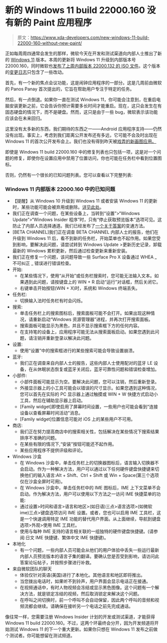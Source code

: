 # 新的 Windows 11 build 22000.160 没有新的 Paint 应用程序

> 原文：<https://www.xda-developers.com/new-windows-11-build-22000-160-without-new-paint/>

正如每周周四通常会发生的那样，微软今天在开发和测试渠道向内部人士推出了新的 [Windows 11](https://www.xda-developers.com/windows-11/) 版本。本周的更新将 Windows 11 升级到内部版本号 22000.160，同时微软也[发布了上周内部版本 22000.132 的 ISO 文件](https://www.xda-developers.com/windows-11-iso-download-available/)。这个版本的[变更日志](https://blogs.windows.com/windows-insider/2021/08/19/announcing-windows-11-insider-preview-build-22000-160/)只包含了一些改动。

首先，有一个新的焦点会议功能，这是闹钟应用程序的一部分。这是几周前由微软的 Panos Panay 首次提出的，它旨在帮助用户专注于特定的任务。

然后，有一点倒退。如果你一直在测试 Windows 11，你可能会注意到，在重启电脑安装更新之前，它会告诉你预计需要多长时间才能重启。现在，这只会发生在有固态硬盘的情况下，而不是硬盘。然而，这只是由于一些 bug，微软表示该功能应该会在未来回归。

这里没有太多新的东西，我们期待的东西之一——Android 应用程序支持——仍然没有出现。事实上，考虑到我们距离公开发布还有多远，它可能不会及时出现在 Windows 11 的首次公开发布会上。我们也没有得到昨天被[戏弄的新画图应用。](https://www.xda-developers.com/microsoft-shows-off-new-paint-windows-11/)

即使是 Windows 11 build 22000.160 中的修复列表也只包括一项，这是对一个问题的修复，即使你在设置应用中禁用了位置访问，你也可能在任务栏中看到位置图标。

否则，仍然有一个很长的已知问题列表。您可以查看以下完整列表:

### Windows 11 内部版本 22000.160 中的已知问题

*   【提醒】从 Windows 10 升级到 Windows 11 或者安装 Windows 11 的更新时，某些功能可能会被弃用或删除。[详见此处](https://www.microsoft.com/en-us/windows/windows-11-specifications#primaryR4)。
*   我们正在调查一个问题，在某些设备上，当转到“设置”>“Windows Update”>“Windows Insider 程序”时，只有“停止获取预览版本”选项可见。这防止了内部人员选择通道。我们已经发布了[一个关于答案](https://aka.ms/WIPSettingsFix)的变通方法。
*   [BETA CHANNEL]我们正在调查 BETA CHANNEL 内部人士的报告，他们在升级到 Windows 11 后，看不到新的任务栏，开始菜单也不起作用。如果您受到影响，要解决此问题，请尝试转到 Windows Update >更新历史记录，卸载最新的 Windows 累积更新，然后通过检查更新来重新安装。
*   我们正在修复一个问题，该问题导致一些 Surface Pro X 设备通过 WHEA _ 不可纠正 _ 错误进行错误检查。
*   开始:
    *   在某些情况下，使用“从开始”或任务栏搜索时，您可能无法输入文本。如果遇到此问题，请按键盘上的 WIN + R 启动“运行”对话框，然后关闭它。
    *   右键单击开始按钮(WIN + X)时，系统和 Windows 终端丢失。
*   任务栏:
    *   切换输入法时任务栏有时会闪烁。
*   搜索:
    *   单击任务栏上的搜索图标后，搜索面板可能不会打开。如果出现这种情况，请重新启动“Windows 资源管理器”进程，并再次打开搜索面板。
    *   搜索面板可能显示为黑色，并且不显示搜索框下方的任何内容。
    *   在支持笔的设备上，应用程序可能无法从搜索面板启动。如果您遇到此问题，请注销并重新登录以解决此问题。
*   设置:
    *   使用“设置”中的搜索框进行的某些搜索可能会导致设置崩溃。
*   蓝牙:
    *   我们正在调查来自内部人士的报告，这些内部人士使用配对的蓝牙 LE 设备，在从休眠状态恢复或蓝牙关闭后，蓝牙可靠性问题和错误检查增加。
*   小部件:
    *   小部件面板可能显示为空。要解决此问题，您可以注销，然后重新登录。
    *   外接显示器上的小工具可能会以错误的尺寸显示。如果您遇到这种情况，您可以首先在实际的 PC 显示器上通过触摸或 WIN + W 快捷方式启动小工具，然后在辅助显示器上启动。
    *   [Family widget]即使启用了屏幕时间设置，一些用户也可能会看到“连接设备以查看屏幕时间活动”消息。
    *   [Family widget]位置信息可能对 iOS 上的某些用户不可用。
*   商店:
    *   我们正在努力提高商店中的搜索相关性，包括解决在某些情况下搜索结果排序不准确的问题。
    *   在某些有限的情况下,“安装”按钮可能还不起作用。
    *   某些应用程序不提供评级和评论。
*   Windows 沙盒
    *   在 Windows 沙盒中，单击任务栏上的切换器图标后，语言输入切换器不会启动。作为一种解决方法，用户可以通过以下任何硬件键盘快捷键来切换他们的输入语言:Alt + Shift、Ctrl + Shift 或 Win + Space(第三个选项仅在沙盒全屏时可用)。
    *   在 Windows 沙盒中，单击任务栏中的 IME 图标后，IME 上下文菜单不会启动。作为解决方法，用户可以使用以下方法之一访问 IME 快捷菜单的功能:
    *   通过设置>时间和语言>语言和地区>(如日语)三点>语言选项>(如微软 ime)三点>键盘选项访问 IME 设置。或者，您也可以启用 IME 工具栏，这是一个快速调用特定 IME 功能的替代用户界面。从上面继续，导航到键盘选项>外观>使用 IME 工具栏。
    *   使用与每种 IME 支持的语言相关联的一组独特的硬件键盘快捷键。(请参阅:日文 IME 快捷键、繁体中文 IME 快捷键)。
*   本地化
    *   有一个问题，一些内部人员可能会从他们的用户体验中丢失一些运行最新内部人员预览版本的语言子集的翻译。要确认您是否受到影响，请访问此答案论坛帖子，并按照步骤进行补救。
*   来自微软团队的聊天
    *   体验仅针对英语(美国)进行了本地化。其他语言和地区即将推出。
    *   当您拨出电话时，如果听不到铃声，用户界面会显示电话正在接通。
    *   在视频通话中，有时人物视频会冻结或显示黑色图像。这个问题有一个解决方法，就是锁定冻结的视频，然后取消锁定来解决这个问题。
    *   在呼叫之间切换时，前一个呼叫不会自动保留，因此两个呼叫的音频和视频流都会继续。请确保在接听另一个电话之前先完成通话。

像往常一样，您需要注册 Windows Insider 计划的开发或测试渠道，才能获得 Windows 11 build 22000.160。不过，这两个环最终会分开，因为开发频道将开始测试 Windows 11 的下一个重大更新。如果你只想在 Windows 11 发布之前做个测试者。你可能想留在测试频道。